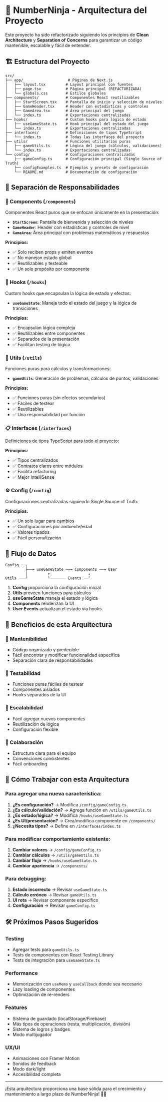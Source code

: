 # 🥷 NumberNinja - Arquitectura del Proyecto

Este proyecto ha sido refactorizado siguiendo los principios de **Clean Architecture** y **Separation of Concerns** para garantizar un código mantenible, escalable y fácil de entender.

## 🏗️ Estructura del Proyecto

```
src/
├── app/                    # Páginas de Next.js
│   ├── layout.tsx         # Layout principal con fuentes
│   ├── page.tsx           # Página principal (REFACTORIZADA)
│   └── globals.css        # Estilos globales
├── components/            # Componentes React reutilizables
│   ├── StartScreen.tsx    # Pantalla de inicio y selección de niveles
│   ├── GameHeader.tsx     # Header con estadísticas y controles
│   ├── GameArea.tsx       # Área principal del juego
│   └── index.ts           # Exportaciones centralizadas
├── hooks/                 # Custom hooks para lógica de estado
│   ├── useGameState.ts    # Hook principal del estado del juego
│   └── index.ts           # Exportaciones centralizadas
├── interfaces/            # Definiciones de tipos TypeScript
│   └── index.ts           # Todas las interfaces del proyecto
├── utils/                 # Funciones utilitarias puras
│   ├── gameUtils.ts       # Lógica del juego (cálculos, validaciones)
│   └── index.ts           # Exportaciones centralizadas
└── config/                # Configuraciones centralizadas
    ├── gameConfig.ts      # Configuración principal (Single Source of Truth)
    ├── configExamples.ts  # Ejemplos y presets de configuración
    └── README.md          # Documentación de configuración
```

## 🧩 Separación de Responsabilidades

### **📱 Components (`/components`)**

Componentes React puros que se enfocan únicamente en la presentación:

- **`StartScreen`**: Pantalla de bienvenida y selección de niveles
- **`GameHeader`**: Header con estadísticas y controles de nivel
- **`GameArea`**: Área principal con problemas matemáticos y respuestas

**Principios:**

- ✅ Solo reciben props y emiten eventos
- ✅ No manejan estado global
- ✅ Reutilizables y testeable
- ✅ Un solo propósito por componente

### **🎣 Hooks (`/hooks`)**

Custom hooks que encapsulan la lógica de estado y efectos:

- **`useGameState`**: Maneja todo el estado del juego y la lógica de transiciones

**Principios:**

- ✅ Encapsulan lógica compleja
- ✅ Reutilizables entre componentes
- ✅ Separados de la presentación
- ✅ Facilitan testing de lógica

### **🔧 Utils (`/utils`)**

Funciones puras para cálculos y transformaciones:

- **`gameUtils`**: Generación de problemas, cálculos de puntos, validaciones

**Principios:**

- ✅ Funciones puras (sin efectos secundarios)
- ✅ Fáciles de testear
- ✅ Reutilizables
- ✅ Una responsabilidad por función

### **📋 Interfaces (`/interfaces`)**

Definiciones de tipos TypeScript para todo el proyecto:

**Principios:**

- ✅ Tipos centralizados
- ✅ Contratos claros entre módulos
- ✅ Facilita refactoring
- ✅ Mejor IntelliSense

### **⚙️ Config (`/config`)**

Configuraciones centralizadas siguiendo Single Source of Truth:

**Principios:**

- ✅ Un solo lugar para cambios
- ✅ Configuraciones por ambiente/edad
- ✅ Valores tipados
- ✅ Fácil personalización

## 🔄 Flujo de Datos

```
Config ──┐
         ├──→ useGameState ──→ Components ──→ User
         │         ↑                 ↓
Utils ───┘         └─────── Events ──┘
```

1. **Config** proporciona la configuración inicial
2. **Utils** proveen funciones para cálculos
3. **useGameState** maneja el estado y lógica
4. **Components** renderizan la UI
5. **User Events** actualizan el estado via hooks

## 🎯 Beneficios de esta Arquitectura

### **🔧 Mantenibilidad**

- Código organizado y predecible
- Fácil encontrar y modificar funcionalidad específica
- Separación clara de responsabilidades

### **🧪 Testabilidad**

- Funciones puras fáciles de testear
- Componentes aislados
- Hooks separados de la UI

### **🚀 Escalabilidad**

- Fácil agregar nuevos componentes
- Reutilización de lógica
- Configuración flexible

### **👥 Colaboración**

- Estructura clara para el equipo
- Convenciones consistentes
- Fácil onboarding

## 📝 Cómo Trabajar con esta Arquitectura

### **Para agregar una nueva característica:**

1. **¿Es configuración?** → Modifica `/config/gameConfig.ts`
2. **¿Es cálculo/validación?** → Agrega función en `/utils/gameUtils.ts`
3. **¿Es estado/lógica?** → Modifica `/hooks/useGameState.ts`
4. **¿Es UI/presentación?** → Crea/modifica componente en `/components/`
5. **¿Necesita tipos?** → Define en `/interfaces/index.ts`

### **Para modificar comportamiento existente:**

1. **Cambiar valores** → `/config/gameConfig.ts`
2. **Cambiar cálculos** → `/utils/gameUtils.ts`
3. **Cambiar flujo** → `/hooks/useGameState.ts`
4. **Cambiar apariencia** → `/components/`

### **Para debugging:**

1. **Estado incorrecto** → Revisar `useGameState.ts`
2. **Cálculo erróneo** → Revisar `gameUtils.ts`
3. **UI rota** → Revisar componente específico
4. **Configuración** → Revisar `gameConfig.ts`

## 🛠️ Próximos Pasos Sugeridos

### **Testing**

- Agregar tests para `gameUtils.ts`
- Tests de componentes con React Testing Library
- Tests de integración para `useGameState.ts`

### **Performance**

- Memorización con `useMemo` y `useCallback` donde sea necesario
- Lazy loading de componentes
- Optimización de re-renders

### **Features**

- Sistema de guardado (localStorage/Firebase)
- Más tipos de operaciones (resta, multiplicación, división)
- Sistema de logros y badges
- Modo multijugador

### **UX/UI**

- Animaciones con Framer Motion
- Sonidos de feedback
- Modo dark/light
- Accesibilidad completa

---

¡Esta arquitectura proporciona una base sólida para el crecimiento y mantenimiento a largo plazo de NumberNinja! 🥷✨
